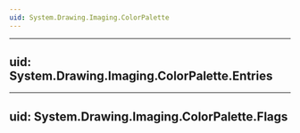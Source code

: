 ```yaml
---
uid: System.Drawing.Imaging.ColorPalette
---
```


---
uid: System.Drawing.Imaging.ColorPalette.Entries
---

---
uid: System.Drawing.Imaging.ColorPalette.Flags
---
